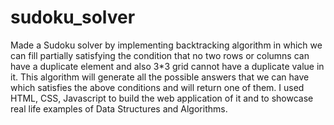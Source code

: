 # sudoku_solver
Made a Sudoku solver by implementing backtracking algorithm in which we can fill partially satisfying the condition that no two rows or columns can have a duplicate element and also 3*3 grid cannot have a duplicate value in it. This algorithm will generate all the possible answers that we can have which satisfies the above conditions and will return one of them. I used HTML, CSS, Javascript to build the web application of it and to showcase real life examples of Data Structures and Algorithms.
